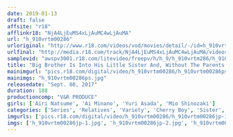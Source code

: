 ```yaml
---
date: 2019-01-13
draft: false
affsite: "r18"
afflinkr18: "NjA4LjEuMS4xLjAuMC4wLjAuMA"
url: "h_910vrtm00286"
urloriginal: "http://www.r18.com/videos/vod/movies/detail/-/id=h_910vrtm00286"
urlfinal: "http://media.r18.com/track/NjA4LjEuMS4xLjAuMC4wLjAuMA/videos/vod/movies/detail/-/id=h_910vrtm00286"
samplevid: "awspv3001.r18.com/litevideo/freepv/h/h_9/h_910vrtm286/h_910vrtm286_dmb_w.mp4"
title: "Big Brother Is Into His Little Sister And, Without The Parents Knowing, Grabs A Camera And Asks Her To Fuck Him! While She's Embarrassed About Being Filmed Doing Incest, It Also Feels So Good That She Starts Grinding Hard And Cumming Buckets While Looking Directly Into The Camera! 2"
mainimgurl: "pics.r18.com/digital/video/h_910vrtm00286/h_910vrtm00286ps.jpg"
mainimgs: "h_910vrtm00286ps.jpg"
releasedate: "Sept. 08, 2017"
duration: 188
productioncomp: "V&R PRODUCE"
girls: ['Airi Natsume', 'Ai Minano', 'Yuri Asada', 'Mio Shinozaki']
categories: ['Series', 'Relatives', 'Variety', 'Cherry Boy', 'Sister', 'Creampie', 'Gonzo', 'Hi-Def']
imgurls: ['pics.r18.com/digital/video/h_910vrtm00286/h_910vrtm00286jp-1.jpg', 'pics.r18.com/digital/video/h_910vrtm00286/h_910vrtm00286jp-2.jpg', 'pics.r18.com/digital/video/h_910vrtm00286/h_910vrtm00286jp-3.jpg', 'pics.r18.com/digital/video/h_910vrtm00286/h_910vrtm00286jp-4.jpg', 'pics.r18.com/digital/video/h_910vrtm00286/h_910vrtm00286jp-5.jpg', 'pics.r18.com/digital/video/h_910vrtm00286/h_910vrtm00286jp-6.jpg', 'pics.r18.com/digital/video/h_910vrtm00286/h_910vrtm00286jp-7.jpg', 'pics.r18.com/digital/video/h_910vrtm00286/h_910vrtm00286jp-8.jpg', 'pics.r18.com/digital/video/h_910vrtm00286/h_910vrtm00286jp-9.jpg', 'pics.r18.com/digital/video/h_910vrtm00286/h_910vrtm00286jp-10.jpg', 'pics.r18.com/digital/video/h_910vrtm00286/h_910vrtm00286jp-11.jpg', 'pics.r18.com/digital/video/h_910vrtm00286/h_910vrtm00286jp-12.jpg', 'pics.r18.com/digital/video/h_910vrtm00286/h_910vrtm00286jp-13.jpg', 'pics.r18.com/digital/video/h_910vrtm00286/h_910vrtm00286jp-14.jpg', 'pics.r18.com/digital/video/h_910vrtm00286/h_910vrtm00286jp-15.jpg', 'pics.r18.com/digital/video/h_910vrtm00286/h_910vrtm00286jp-16.jpg', 'pics.r18.com/digital/video/h_910vrtm00286/h_910vrtm00286jp-17.jpg', 'pics.r18.com/digital/video/h_910vrtm00286/h_910vrtm00286jp-18.jpg', 'pics.r18.com/digital/video/h_910vrtm00286/h_910vrtm00286jp-19.jpg', 'pics.r18.com/digital/video/h_910vrtm00286/h_910vrtm00286jp-20.jpg']
imgs: ['h_910vrtm00286jp-1.jpg', 'h_910vrtm00286jp-2.jpg', 'h_910vrtm00286jp-3.jpg', 'h_910vrtm00286jp-4.jpg', 'h_910vrtm00286jp-5.jpg', 'h_910vrtm00286jp-6.jpg', 'h_910vrtm00286jp-7.jpg', 'h_910vrtm00286jp-8.jpg', 'h_910vrtm00286jp-9.jpg', 'h_910vrtm00286jp-10.jpg', 'h_910vrtm00286jp-11.jpg', 'h_910vrtm00286jp-12.jpg', 'h_910vrtm00286jp-13.jpg', 'h_910vrtm00286jp-14.jpg', 'h_910vrtm00286jp-15.jpg', 'h_910vrtm00286jp-16.jpg', 'h_910vrtm00286jp-17.jpg', 'h_910vrtm00286jp-18.jpg', 'h_910vrtm00286jp-19.jpg', 'h_910vrtm00286jp-20.jpg']
---
```

